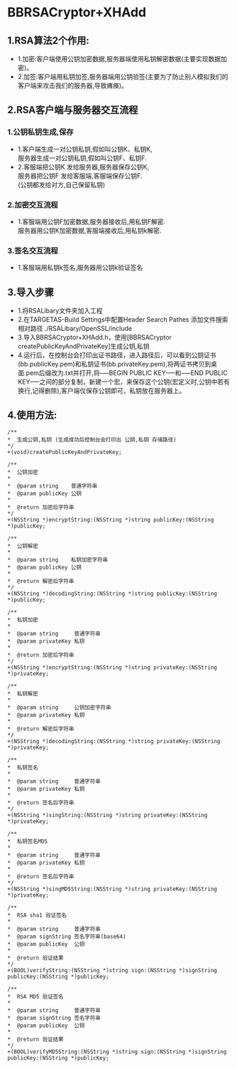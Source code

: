 # BBRSACryptor+XHAdd

## 1.RSA算法2个作用:
* 1.加密:客户端使用公钥加密数据,服务器端使用私钥解密数据(主要实现数据加密)。
* 2.加签:客户端用私钥加签,服务器端用公钥验签(主要为了防止别人模拟我们的客户端来攻击我们的服务器,导致瘫痪)。

## 2.RSA客户端与服务器交互流程
### 1.公钥私钥生成,保存
* 1.客户端生成一对公钥私钥,假如叫公钥K、私钥K,<br>
    服务器生成一对公钥私钥,假如叫公钥F、私钥F.
* 2.客服端把公钥K 发给服务器,服务器保存公钥K,<br>
    服务器把公钥F 发给客服端,客服端保存公钥F.<br>
    (公钥都发给对方,自己保留私钥)

### 2.加密交互流程
* 1.客服端用公钥F加密数据,服务器接收后,用私钥F解密.<br>
    服务器用公钥K加密数据,客服端接收后,用私钥k解密.

### 3.签名交互流程
* 1.客服端用私钥k签名,服务器用公钥k验证签名
  
## 3.导入步骤
* 1.将RSALibary文件夹加入工程
* 2.在TARGETAS-Build Settings中配置Header Search Pathes 添加文件搜索相对路径 ./RSALibary/OpenSSL/include
* 3.导入BBRSACryptor+XHAdd.h，使用[BBRSACryptor createPublicKeyAndPrivateKey]生成公钥,私钥
* 4.运行后，在控制台会打印出证书路径，进入路径后，可以看到公钥证书(bb.publicKey.pem)和私钥证书(bb.privateKey.pem),将两证书拷贝到桌面.pem后缀改为.txt并打开,将—–BEGIN PUBLIC KEY—–和—–END PUBLIC KEY—–之间的部分复制，新建一个宏，来保存这个公钥(宏定义时,公钥中若有换行,记得删除),客户端仅保存公钥即可，私钥放在服务器上。

## 4.使用方法:

```objc
/**
*  生成公钥,私钥 (生成成功后控制台会打印出 公钥,私钥 存储路径)
*/
+(void)createPublicKeyAndPrivateKey;

/**
*  公钥加密
*
*  @param string    普通字符串
*  @param publicKey 公钥
*
*  @return 加密后字符串
*/
+(NSString *)encryptString:(NSString *)string publicKey:(NSString *)publicKey;

/**
*  公钥解密
*
*  @param string    私钥加密字符串
*  @param publicKey 公钥
*
*  @return 解密后字符串
*/
+(NSString *)decodingString:(NSString *)string publicKey:(NSString *)publicKey;

/**
*  私钥加密
*
*  @param string     普通字符串
*  @param privateKey 私钥
*
*  @return 加密后字符串
*/
+(NSString *)encryptString:(NSString *)string privateKey:(NSString *)privateKey;

/**
*  私钥解密
*
*  @param string     公钥加密字符串
*  @param privateKey 私钥
*
*  @return 解密后字符串
*/
+(NSString *)decodingString:(NSString *)string privateKey:(NSString *)privateKey;

/**
*  私钥签名
*
*  @param string     普通字符串
*  @param privateKey 私钥
*
*  @return 签名后字符串
*/
+(NSString *)singString:(NSString *)string privateKey:(NSString *)privateKey;

/**
*  私钥签名MD5
*
*  @param string     普通字符串
*  @param privateKey 私钥
*
*  @return 签名后字符串
*/
+(NSString *)singMD5String:(NSString *)string privateKey:(NSString *)privateKey;

/**
*  RSA sha1 验证签名
*
*  @param string     普通字符串
*  @param signString 签名字符串(base64)
*  @param publicKey  公钥
*
*  @return 验证结果
*/
+(BOOL)verifyString:(NSString *)string sign:(NSString *)signString publicKey:(NSString *)publicKey;

/**
*  RSA MD5 验证签名
*
*  @param string     普通字符串
*  @param signString 签名字符串
*  @param publicKey  公钥
*
*  @return 验证结果
*/
+(BOOL)verifyMD5String:(NSString *)string sign:(NSString *)signString publicKey:(NSString *)publicKey;

```
